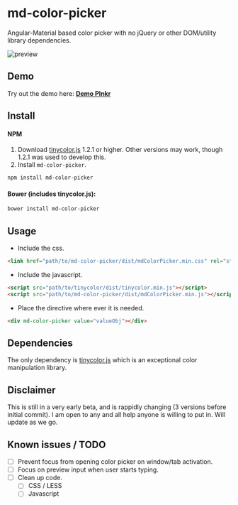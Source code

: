 # md-color-picker
Angular-Material based color picker with no jQuery or other DOM/utility library dependencies.

![preview](https://raw.githubusercontent.com/brianpkelley/md-color-picker/master/md-color-picker.png)

## Demo
Try out the demo here: **[Demo Plnkr](http://embed.plnkr.co/MJC42K/preview)**


## Install
#### NPM
1. Download [tinycolor.js](https://github.com/bgrins/TinyColor) 1.2.1 or higher. Other versions may work, though 1.2.1 was used to develop this.
2. Install `md-color-picker`.
```bash
npm install md-color-picker
```

#### Bower (includes tinycolor.js):
```bash
bower install md-color-picker
```

## Usage
- Include the css.
````html
<link href="path/to/md-color-picker/dist/mdColorPicker.min.css" rel="stylesheet" />
````
- Include the javascript.
````html
<script src="path/to/tinycolor/dist/tinycolor.min.js"></script>
<script src="path/to/md-color-picker/dist/mdColorPicker.min.js"></script>
````
- Place the directive where ever it is needed.
````html
<div md-color-picker value="valueObj"></div>
````

## Dependencies
The only dependency is [tinycolor.js](https://github.com/bgrins/TinyColor) which is an exceptional color manipulation library.

## Disclaimer
This is still in a very early beta, and is rappidly changing (3 versions before initial commit).  I am open to any and all help anyone is willing to put in.  Will update as we go.


## Known issues / TODO
- [ ] Prevent focus from opening color picker on window/tab activation.
- [ ] Focus on preview input when user starts typing.
- [ ] Clean up code.
	- [ ] CSS / LESS
	- [ ] Javascript
